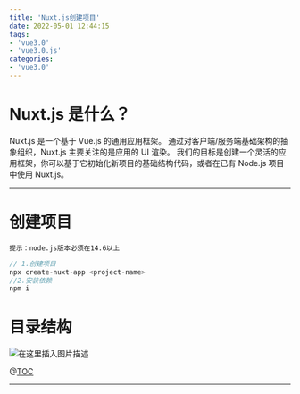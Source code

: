 ```yaml
---
title: 'Nuxt.js创建项目'
date: 2022-05-01 12:44:15
tags:
- 'vue3.0'
- 'vue3.0.js'
categories:
- 'vue3.0'
---
```


# Nuxt.js 是什么？
Nuxt.js 是一个基于 Vue.js 的通用应用框架。
通过对客户端/服务端基础架构的抽象组织，Nuxt.js 主要关注的是应用的 UI 渲染。
我们的目标是创建一个灵活的应用框架，你可以基于它初始化新项目的基础结构代码，或者在已有 Node.js 项目中使用 Nuxt.js。

---
# 创建项目
`提示：node.js版本必须在14.6以上`
```javascript
// 1.创建项目
npx create-nuxt-app <project-name>
//2.安装依赖
npm i
```
# 目录结构
![在这里插入图片描述](https://img-blog.csdnimg.cn/d72c0431fdad46bd87003b5f49532523.png#pic_center)

<!-- 
<video src="https://www.bilibili.com/video/BV1CG41187qB?spm_id_from=333.999.0.0" controls="controls" width="500" height="300">您的浏览器不支持播放该视频！</video>
 -->



@[TOC](文章目录)

---
